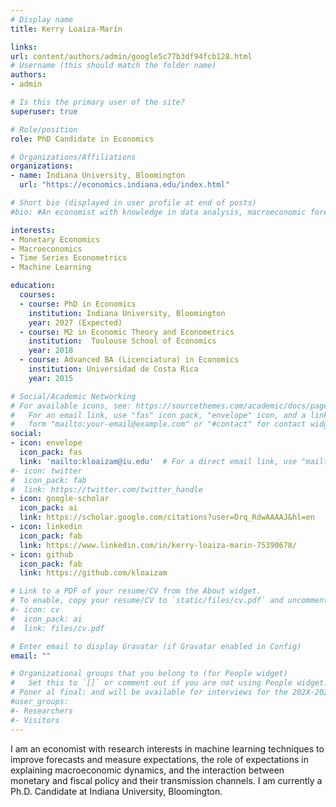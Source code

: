 ```yaml
---
# Display name
title: Kerry Loaiza-Marín

links:
url: content/authors/admin/google5c77b3df94fcb128.html
# Username (this should match the folder name)
authors:
- admin

# Is this the primary user of the site?
superuser: true

# Role/position
role: PhD Candidate in Economics

# Organizations/Affiliations
organizations:
- name: Indiana University, Bloomington
  url: "https://economics.indiana.edu/index.html"

# Short bio (displayed in user profile at end of posts)
#bio: #An economist with knowledge in data analysis, macroeconomic forecasting, research projects leading working groups, and with experience in presentations to boards of directors.

interests:
- Monetary Economics
- Macroeconomics
- Time Series Econometrics
- Machine Learning

education:
  courses:
  - course: PhD in Economics
    institution: Indiana University, Bloomington
    year: 2027 (Expected)
  - course: M2 in Economic Theory and Econometrics
    institution:  Toulouse School of Economics
    year: 2018  
  - course: Advanced BA (Licenciatura) in Economics
    institution: Universidad de Costa Rica
    year: 2015

# Social/Academic Networking
# For available icons, see: https://sourcethemes.com/academic/docs/page-builder/#icons
#   For an email link, use "fas" icon pack, "envelope" icon, and a link in the
#   form "mailto:your-email@example.com" or "#contact" for contact widget.
social:
- icon: envelope
  icon_pack: fas
  link: 'mailto:kloaizam@iu.edu'  # For a direct email link, use "mailto:test@example.org".
#- icon: twitter
#  icon_pack: fab
#  link: https://twitter.com/twitter_handle
- icon: google-scholar
  icon_pack: ai
  link: https://scholar.google.com/citations?user=Drq_RdwAAAAJ&hl=en
- icon: linkedin
  icon_pack: fab
  link: https://www.linkedin.com/in/kerry-loaiza-marin-75390678/
- icon: github
  icon_pack: fab
  link: https://github.com/kloaizam

# Link to a PDF of your resume/CV from the About widget.
# To enable, copy your resume/CV to `static/files/cv.pdf` and uncomment the lines below.
#- icon: cv
#  icon_pack: ai
#  link: files/cv.pdf

# Enter email to display Gravatar (if Gravatar enabled in Config)
email: ""

# Organizational groups that you belong to (for People widget)
#   Set this to `[]` or comment out if you are not using People widget.
# Poner al final: and will be available for interviews for the 202X-202X job market. 
#user_groups:
#- Researchers
#- Visitors
---
```


I am an economist with research interests in machine learning techniques to improve forecasts and measure expectations, the role of expectations in explaining macroeconomic dynamics, and the interaction between monetary and fiscal policy and their transmission channels. I am currently a Ph.D. Candidate at Indiana University, Bloomington.
